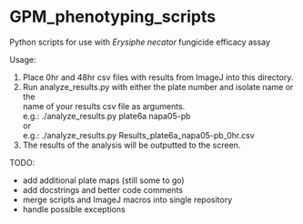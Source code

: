 # GPM_phenotyping_scripts
Python scripts for use with *Erysiphe necator* fungicide efficacy assay

Usage:
1) Place 0hr and 48hr csv files with results from ImageJ into this directory.
2) Run analyze_results.py with either the plate number and isolate name or the\
	name of your results csv file as arguments.\
	e.g.: ./analyze_results.py plate6a napa05-pb\
	or\
	e.g.: ./analyze_results.py Results_plate6a_napa05-pb_0hr.csv
3) The results of the analysis will be outputted to the screen.

TODO:
- add additional plate maps (still some to go)
- add docstrings and better code comments
- merge scripts and ImageJ macros into single repository
- handle possible exceptions
